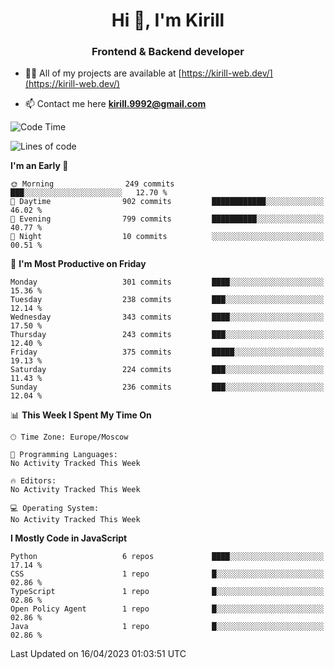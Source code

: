 <h1 align="center">Hi 👋, I'm Kirill</h1>
<h3 align="center">Frontend & Backend developer</h3>

- 👨‍💻 All of my projects are available at [https://kirill-web.dev/](https://kirill-web.dev/)

- 📫 Contact me here **kirill.9992@gmail.com**











<!--START_SECTION:waka-->
![Code Time](http://img.shields.io/badge/Code%20Time-1%2C296%20hrs%2041%20mins-blue)

![Lines of code](https://img.shields.io/badge/From%20Hello%20World%20I%27ve%20Written-2.7%20million%20lines%20of%20code-blue)

**I'm an Early 🐤** 

```text
🌞 Morning                249 commits         ███░░░░░░░░░░░░░░░░░░░░░░   12.70 % 
🌆 Daytime                902 commits         ████████████░░░░░░░░░░░░░   46.02 % 
🌃 Evening                799 commits         ██████████░░░░░░░░░░░░░░░   40.77 % 
🌙 Night                  10 commits          ░░░░░░░░░░░░░░░░░░░░░░░░░   00.51 % 
```
📅 **I'm Most Productive on Friday** 

```text
Monday                   301 commits         ████░░░░░░░░░░░░░░░░░░░░░   15.36 % 
Tuesday                  238 commits         ███░░░░░░░░░░░░░░░░░░░░░░   12.14 % 
Wednesday                343 commits         ████░░░░░░░░░░░░░░░░░░░░░   17.50 % 
Thursday                 243 commits         ███░░░░░░░░░░░░░░░░░░░░░░   12.40 % 
Friday                   375 commits         █████░░░░░░░░░░░░░░░░░░░░   19.13 % 
Saturday                 224 commits         ███░░░░░░░░░░░░░░░░░░░░░░   11.43 % 
Sunday                   236 commits         ███░░░░░░░░░░░░░░░░░░░░░░   12.04 % 
```


📊 **This Week I Spent My Time On** 

```text
🕑︎ Time Zone: Europe/Moscow

💬 Programming Languages: 
No Activity Tracked This Week

🔥 Editors: 
No Activity Tracked This Week

💻 Operating System: 
No Activity Tracked This Week
```

**I Mostly Code in JavaScript** 

```text
Python                   6 repos             ████░░░░░░░░░░░░░░░░░░░░░   17.14 % 
CSS                      1 repo              █░░░░░░░░░░░░░░░░░░░░░░░░   02.86 % 
TypeScript               1 repo              █░░░░░░░░░░░░░░░░░░░░░░░░   02.86 % 
Open Policy Agent        1 repo              █░░░░░░░░░░░░░░░░░░░░░░░░   02.86 % 
Java                     1 repo              █░░░░░░░░░░░░░░░░░░░░░░░░   02.86 % 
```




 Last Updated on 16/04/2023 01:03:51 UTC
<!--END_SECTION:waka-->
